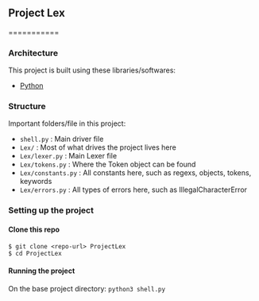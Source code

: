 ## Project Lex
===========

###  Architecture

This project is built using these libraries/softwares:

- [Python](https://www.python.org/)

### Structure

Important folders/file in this project:

- `shell.py` : Main driver file
- `Lex/` : Most of what drives the project lives here
- `Lex/lexer.py` : Main Lexer file
- `Lex/tokens.py` : Where the Token object can be found
- `Lex/constants.py` : All constants here, such as regexs, objects, tokens, keywords
- `Lex/errors.py` : All types of errors here, such as IllegalCharacterError

### Setting up the project

#### Clone this repo

```
$ git clone <repo-url> ProjectLex
$ cd ProjectLex
```

#### Running the project

On the base project directory:
`python3 shell.py`
